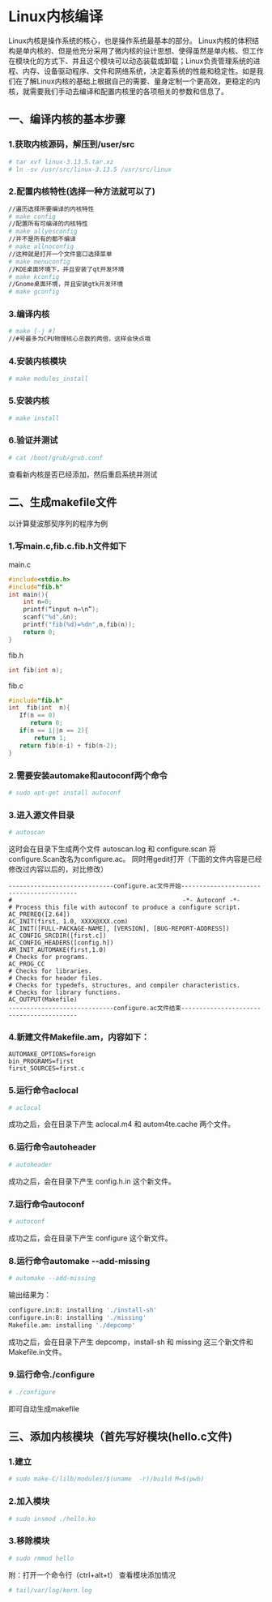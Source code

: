 # Linux内核编译

Linux内核是操作系统的核心，也是操作系统最基本的部分。
Linux内核的体积结构是单内核的、但是他充分采用了微内核的设计思想、使得虽然是单内核、但工作在模块化的方式下、并且这个模块可以动态装载或卸载；Linux负责管理系统的进程、内存、设备驱动程序、文件和网络系统，决定着系统的性能和稳定性。如是我们在了解Linux内核的基础上根据自己的需要、量身定制一个更高效，更稳定的内核，就需要我们手动去编译和配置内核里的各项相关的参数和信息了。

## 一、编译内核的基本步骤

### 1.获取内核源码，解压到/user/src

```bash
# tar xvf linux-3.13.5.tar.xz
# ln -sv /usr/src/linux-3.13.5 /usr/src/linux
```

### 2.配置内核特性(选择一种方法就可以了)

```bash
//遍历选择所要编译的内核特性
# make config
//配置所有可编译的内核特性
# make allyesconfig
//并不是所有的都不编译
# make allnoconfig
//这种就是打开一个文件窗口选择菜单
# make menuconfig
//KDE桌面环境下，并且安装了qt开发环境
# make kconfig
//Gnome桌面环境，并且安装gtk开发环境
# make gconfig
```

### 3.编译内核

```bash
# make [-j #]
//#号最多为CPU物理核心总数的两倍，这样会快点哦
```

### 4.安装内核模块

```bash
# make modules_install
```

### 5.安装内核

```bash
# make install
```

### 6.验证并测试

```bash
# cat /boot/grub/grub.conf
```

查看新内核是否已经添加，然后重启系统并测试

## 二、生成makefile文件

以计算斐波那契序列的程序为例

### 1.写main.c,fib.c.fib.h文件如下

main.c

```c
#include<stdio.h>
#include"fib.h"
int main(){
    int n=0;
    printf(“input n=\n”);
    scanf("%d",&n);
    printf("fib(%d)=%dn",n,fib(n));
    return 0;
}
```

fib.h

```h
int fib(int n);
```

fib.c

```c
#include"fib.h"
int  fib(int  n){
   If(n == 0)
      return 0;
   if(n == 1||n == 2){
       return 1;
   return fib(n-i) + fib(n-2);
}
```

### 2.需要安装automake和autoconf两个命令

 ```bash
# sudo apt-get install autoconf

```

### 3.进入源文件目录

```bash
# autoscan
```

这时会在目录下生成两个文件 autoscan.log 和 configure.scan
将configure.Scan改名为configure.ac。
同时用gedit打开（下面的文件内容是已经修改过内容以后的，对比修改）

```ac
-----------------------------configure.ac文件开始-----------------------------------------
#                                               -*- Autoconf -*-
# Process this file with autoconf to produce a configure script.
AC_PREREQ([2.64])
AC_INIT(first, 1.0, XXXX@XXX.com)
AC_INIT([FULL-PACKAGE-NAME], [VERSION], [BUG-REPORT-ADDRESS])
AC_CONFIG_SRCDIR([first.c])
AC_CONFIG_HEADERS([config.h])
AM_INIT_AUTOMAKE(first,1.0)
# Checks for programs.
AC_PROG_CC
# Checks for libraries.
# Checks for header files.
# Checks for typedefs, structures, and compiler characteristics.
# Checks for library functions.
AC_OUTPUT(Makefile)
-----------------------------configure.ac文件结束-----------------------------------------
```

### 4.新建文件Makefile.am，内容如下：

```am
AUTOMAKE_OPTIONS=foreign
bin_PROGRAMS=first
first_SOURCES=first.c
```

### 5.运行命令aclocal

```bash
# aclocal
```

成功之后，会在目录下产生 aclocal.m4 和 autom4te.cache 两个文件。

### 6.运行命令autoheader

```bash
# autoheader
```

成功之后，会在目录下产生 config.h.in 这个新文件。

### 7.运行命令autoconf

```bash
# autoconf
```
成功之后，会在目录下产生 configure 这个新文件。

### 8.运行命令automake --add-missing

```bash
# automake --add-missing
```
输出结果为：

```bash
configure.in:8: installing './install-sh'
configure.in:8: installing './missing'
Makefile.am: installing './depcomp'
```

成功之后，会在目录下产生 depcomp，install-sh 和 missing 这三个新文件和Makefile.in文件。

### 9.运行命令./configure

```bash
# ./configure
```
即可自动生成makefile

## 三、添加内核模块（首先写好模块(hello.c文件)

### 1.建立

```bash
# sudo make-C/lilb/modules/$(uname  -r)/build M=$(pwb)
```

### 2.加入模块

```bash
# sudo insmod ./hello.ko
```

### 3.移除模块
```bash
# sudo rmmod hello
```
附：打开一个命令行（ctrl+alt+t） 查看模块添加情况
```bash
# tail/var/log/kern.log
```
